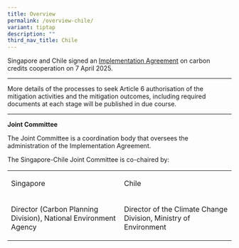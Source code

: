 ```yaml
---
title: Overview
permalink: /overview-chile/
variant: tiptap
description: ""
third_nav_title: Chile
---
```

<p>Singapore and Chile signed an <a href="https://www.mti.gov.sg/Newsroom/Press-Releases/2025/04/Singapore-signs-Implementation-Agreement-on-carbon-credits-collaboration-with-Chile" rel="noopener nofollow" target="_blank">Implementation Agreement</a> on
carbon credits cooperation on 7 April 2025.</p>
<hr>
<p>More details of the processes to seek Article 6 authorisation of the mitigation
activities and the mitigation outcomes, including required documents at
each stage will be published in due course.</p>
<hr>
<p><strong>Joint Committee</strong>
</p>
<p>The Joint Committee is a coordination body that oversees the administration
of the Implementation Agreement.</p>
<p>The Singapore-Chile Joint Committee is co-chaired by:</p>
<table style="minWidth: 50px">
<colgroup>
<col>
<col>
</colgroup>
<tbody>
<tr>
<td rowspan="1" colspan="1">
<p>Singapore</p>
</td>
<td rowspan="1" colspan="1">
<p>Chile</p>
</td>
</tr>
<tr>
<td rowspan="1" colspan="1">
<p>Director (Carbon Planning Division), National Environment Agency</p>
</td>
<td rowspan="1" colspan="1">
<p>Director of the Climate Change Division, Ministry of Environment</p>
</td>
</tr>
</tbody>
</table>
<p></p>